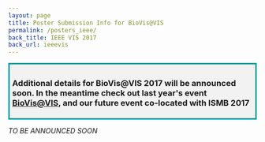 ```yaml
---
layout: page
title: Poster Submission Info for BioVis@VIS
permalink: /posters_ieee/
back_title: IEEE VIS 2017
back_url: ieeevis
---
```

<div style="background-color: #f2f2f2; border-style: solid; border-color: #009e9d; padding: 5px;">
<h3> Additional details for BioVis@VIS 2017 will be announced soon. In the meantime check out last year's event <a href="http://biovis.net/2016/ieeevis">BioVis@VIS</a>, and our future event co-located with <a href= "http://biovis.net/2017/ismb"></a>ISMB 2017</h3>
</div>

*TO BE ANNOUNCED SOON*
